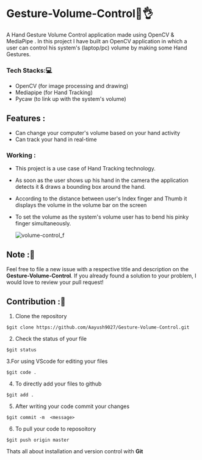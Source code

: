 # Gesture-Volume-Control🤏👌
A Hand Gesture Volume Control application made using OpenCV &amp; MediaPipe . In this project I have built an OpenCV application in which a user can control his system's (laptop/pc) volume by making some Hand Gestures.

### Tech Stacks:💻
- OpenCV (for image processing and drawing)
- Mediapipe (for Hand Tracking)
- Pycaw (to link up with the system's volume)

## Features :
* Can change your computer's volume based on your hand activity
* Can track your hand in real-time

### Working :
* This project is a use case of Hand Tracking technology. 
* As soon as the user shows up his hand in the camera the application detects it & draws a bounding box around the hand.
* According to the distance between user's Index finger and Thumb it displays the volume in the volume bar on the screen
* To set the volume as the system's volume user has to bend his pinky finger simultaneously.

  ![volume-control_f](https://user-images.githubusercontent.com/78357575/123513770-9952ee00-d6ac-11eb-9c55-de3e368c2641.png)

## Note :📝 
Feel free to file a new issue with a respective title and description on the **Gesture-Volume-Control**. If you already found a solution to your problem, I would love to review your pull request! 

## Contribution :📲
1. Clone the repository 
```
$git clone https://github.com/Aayush9027/Gesture-Volume-Control.git
```
2. Check the status of your file 
```
$git status
```

3.For using VScode for editing your files 
```
$git code .
```
4. To directly add your files to github
```
$git add .
```
5. After writing your code commit your changes 
```
$git commit -m  <message>
```
6. To pull your code to reposoitory
```
$git push origin master
```
Thats all about installation and version control with **Git**


